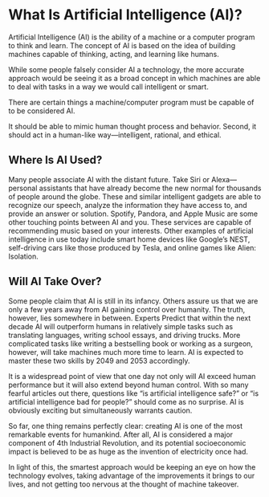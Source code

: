 # What Is Artificial Intelligence (AI)?
Artificial Intelligence (AI) is the ability of a machine or a computer program to think and learn. 
The concept of AI is based on the idea of building machines capable of thinking, acting, and learning like humans.

While some people falsely consider AI a technology, the more accurate approach would be seeing it as a broad concept 
in which machines are able to deal with tasks in a way we would call intelligent or smart.

There are certain things a machine/computer program must be capable of to be considered AI.

It should be able to mimic human thought process and behavior. Second, 
it should act in a human-like way—intelligent, rational, and ethical.

## Where Is AI Used?
Many people associate AI with the distant future. 
Take Siri or Alexa—personal assistants that have already become the new normal for thousands of people around the globe.
These and similar intelligent gadgets are able to recognize our speech, analyze the information they have access to, and provide an answer or solution.
Spotify, Pandora, and Apple Music are some other touching points between AI and you. These services are capable of recommending music based on your interests. 
Other examples of artificial intelligence in use today include smart home devices like Google’s NEST, self-driving cars like those produced by Tesla, and online games like Alien: Isolation.


## Will AI Take Over?
Some people claim that AI is still in its infancy. Others assure us that we are only a few years away from AI gaining control over humanity. The truth, however, lies somewhere in between.
Experts Predict that within the next decade AI will outperform humans in relatively simple tasks such as translating languages, writing school essays, and driving trucks. More complicated tasks like writing a bestselling book or working as a surgeon, however, will take machines much more time to learn. 
AI is expected to master these two skills by 2049 and 2053 accordingly.

It is a widespread point of view that one day not only will AI exceed human performance but it will also extend beyond human control. With so many fearful articles out there, questions like “is artificial intelligence safe?” or “is artificial intelligence bad for people?” should come as no surprise. AI is obviously exciting but simultaneously warrants caution.


So far, one thing remains perfectly clear: creating AI is one of the most remarkable events for humankind. After all, AI is considered a major component of 4th Industrial Revolution, and its potential socioeconomic impact is believed to be as huge as the invention of electricity once had.

In light of this, the smartest approach would be keeping an eye on how the technology evolves, taking advantage of the improvements it brings to our lives, and not getting too nervous at the thought of machine takeover.

